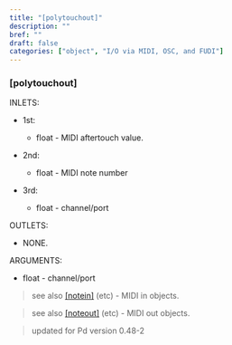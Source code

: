 ```yaml
---
title: "[polytouchout]"
description: ""
bref: ""
draft: false
categories: ["object", "I/O via MIDI, OSC, and FUDI"]
---
```


### [polytouchout]

INLETS:

- 1st: 
 
  - float - MIDI aftertouch value.
  
- 2nd: 

  - float - MIDI note number
  
- 3rd: 

  - float - channel/port

OUTLETS:
  
- NONE.
  
ARGUMENTS:

- float - channel/port


> see also [[notein]](../notein) (etc) - MIDI in objects.

> see also [[noteout]](../noteout) (etc) - MIDI out objects.

> updated for Pd version 0.48-2
 
